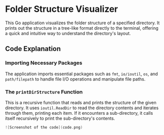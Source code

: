 # Folder Structure Visualizer

This Go application visualizes the folder structure of a specified directory. It prints out the structure in a tree-like format directly to the terminal, offering a quick and intuitive way to understand the directory's layout.

## Code Explanation

### Importing Necessary Packages
The application imports essential packages such as `fmt`, `io/ioutil`, `os`, and `path/filepath` to handle file I/O operations and manipulate file paths.

### The `printDirStructure` Function
This is a recursive function that reads and prints the structure of the given directory. It uses `ioutil.ReadDir` to read the directory contents and iterates through them, printing each item. If it encounters a sub-directory, it calls itself recursively to print the sub-directory's contents.

```go
![Screenshot of the code](code.png)
